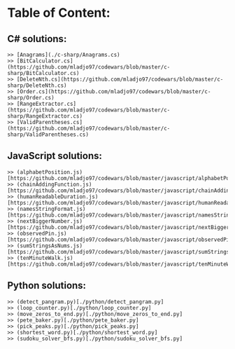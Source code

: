 # Table of Content: 

## C# solutions:
	>> [Anagrams](./c-sharp/Anagrams.cs)
	>> [BitCalculator.cs](https://github.com/mladjo97/codewars/blob/master/c-sharp/BitCalculator.cs)
	>> [DeleteNth.cs](https://github.com/mladjo97/codewars/blob/master/c-sharp/DeleteNth.cs)
	>> [Order.cs](https://github.com/mladjo97/codewars/blob/master/c-sharp/Order.cs)
	>> [RangeExtractor.cs](https://github.com/mladjo97/codewars/blob/master/c-sharp/RangeExtractor.cs)
	>> [ValidParentheses.cs](https://github.com/mladjo97/codewars/blob/master/c-sharp/ValidParentheses.cs)

## JavaScript solutions:
	>> (alphabetPosition.js)[https://github.com/mladjo97/codewars/blob/master/javascript/alphabetPosition.js]
	>> (chainAddingFunction.js)[https://github.com/mladjo97/codewars/blob/master/javascript/chainAddingFunction.js]
	>> (humanReadableDuration.js)[https://github.com/mladjo97/codewars/blob/master/javascript/humanReadableDuration.js]
	>> (namesStringFormat.js)[https://github.com/mladjo97/codewars/blob/master/javascript/namesStringFormat.js]
	>> (nextBiggerNumber.js)[https://github.com/mladjo97/codewars/blob/master/javascript/nextBiggerNumber.js]
	>> (observedPin.js)[https://github.com/mladjo97/codewars/blob/master/javascript/observedPin.js]
	>> (sumStringsAsNums.js)[https://github.com/mladjo97/codewars/blob/master/javascript/sumStringsAsNums.js]
	>> (tenMinuteWalk.js)[https://github.com/mladjo97/codewars/blob/master/javascript/tenMinuteWalk.js]

## Python solutions:
	>> (detect_pangram.py)[./python/detect_pangram.py]
	>> (loop_counter.py)[./python/loop_counter.py]
	>> (move_zeros_to_end.py)[./python/move_zeros_to_end.py]
	>> (pete_baker.py)[./python/pete_baker.py]
	>> (pick_peaks.py)[./python/pick_peaks.py]
	>> (shortest_word.py)[./python/shortest_word.py]
	>> (sudoku_solver_bfs.py)[./python/sudoku_solver_bfs.py]
